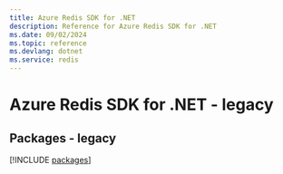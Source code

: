 ```yaml
---
title: Azure Redis SDK for .NET
description: Reference for Azure Redis SDK for .NET
ms.date: 09/02/2024
ms.topic: reference
ms.devlang: dotnet
ms.service: redis
---
```

# Azure Redis SDK for .NET - legacy
## Packages - legacy
[!INCLUDE [packages](redis-index.md)]